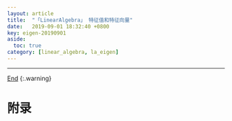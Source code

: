 ```yaml
---
layout: article
title:  "「LinearAlgebra」 特征值和特征向量"
date:   2019-09-01 18:32:40 +0800
key: eigen-20190901
aside:
  toc: true
category: [linear_algebra, la_eigen]
---
```

<span id='head'></span>

<!--more-->



-------------------  
[End](#head)
{:.warning}  


# 附录
